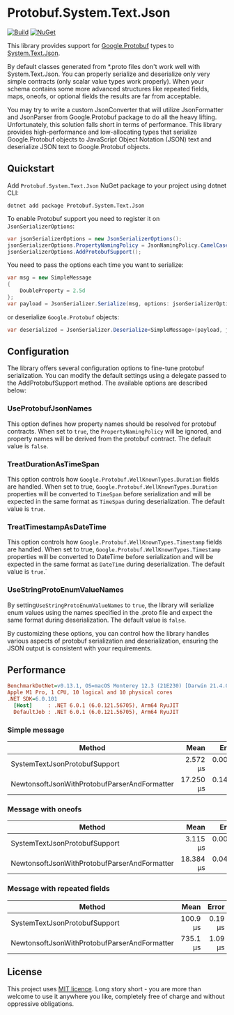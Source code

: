 # Protobuf.System.Text.Json

[![Build](https://github.com/Havret/Protobuf.System.Text.Json/actions/workflows/build.yml/badge.svg)](https://github.com/Havret/Protobuf.System.Text.Json/actions/workflows/build.yml)
[![NuGet](https://img.shields.io/nuget/vpre/Protobuf.System.Text.Json.svg)](https://www.nuget.org/packages/Protobuf.System.Text.Json/)

This library provides support for [Google.Protobuf](https://www.nuget.org/packages/Google.Protobuf) types to [System.Text.Json](https://www.nuget.org/packages/System.Text.Json/).

By default classes generated from *.proto files don't work well with System.Text.Json. You can properly serialize and deserialize only very simple contracts (only scalar value types work properly). When your schema contains some more advanced structures like repeated fields, maps, oneofs, or optional fields the results are far from acceptable. 

You may try to write a custom JsonConverter that will utilize JsonFormatter and JsonParser from Google.Protobuf package to do all the heavy lifting. Unfortunately, this solution falls short in terms of performance. This library provides high-performance and low-allocating types that serialize Google.Protobuf objects to JavaScript Object Notation (JSON) text and deserialize JSON text to Google.Protobuf objects.

## Quickstart

Add `Protobuf.System.Text.Json` NuGet package to your project using dotnet CLI:

```
dotnet add package Protobuf.System.Text.Json
```

To enable Protobuf support you need to register it on `JsonSerializerOptions`:

```csharp
var jsonSerializerOptions = new JsonSerializerOptions();
jsonSerializerOptions.PropertyNamingPolicy = JsonNamingPolicy.CamelCase;
jsonSerializerOptions.AddProtobufSupport();
```

You need to pass the options each time you want to serialize:

```csharp
var msg = new SimpleMessage
{
    DoubleProperty = 2.5d
};
var payload = JsonSerializer.Serialize(msg, options: jsonSerializerOptions);
```

or deserialize `Google.Protobuf` objects:

```csharp
var deserialized = JsonSerializer.Deserialize<SimpleMessage>(payload, jsonSerializerOptions);
```

## Configuration
The library offers several configuration options to fine-tune protobuf serialization. You can modify the default settings using a delegate passed to the AddProtobufSupport method. The available options are described below:

### UseProtobufJsonNames
This option defines how property names should be resolved for protobuf contracts. When set to `true`, the `PropertyNamingPolicy` will be ignored, and property names will be derived from the protobuf contract. The default value is `false`.

### TreatDurationAsTimeSpan
This option controls how `Google.Protobuf.WellKnownTypes.Duration` fields are handled. When set to true, `Google.Protobuf.WellKnownTypes.Duration` properties will be converted to `TimeSpan` before serialization and will be expected in the same format as `TimeSpan` during deserialization. The default value is `true`.

### TreatTimestampAsDateTime
This option controls how `Google.Protobuf.WellKnownTypes.Timestamp` fields are handled. When set to true, `Google.Protobuf.WellKnownTypes.Timestamp` properties will be converted to DateTime before serialization and will be expected in the same format as `DateTime` during deserialization. The default value is `true`.`

### UseStringProtoEnumValueNames
By setting`UseStringProtoEnumValueNames` to `true`, the library will serialize enum values using the names specified in the .proto file and expect the same format during deserialization. The default value is `false`.

By customizing these options, you can control how the library handles various aspects of protobuf serialization and deserialization, ensuring the JSON output is consistent with your requirements.

## Performance

``` ini
BenchmarkDotNet=v0.13.1, OS=macOS Monterey 12.3 (21E230) [Darwin 21.4.0]
Apple M1 Pro, 1 CPU, 10 logical and 10 physical cores
.NET SDK=6.0.101
  [Host]     : .NET 6.0.1 (6.0.121.56705), Arm64 RyuJIT
  DefaultJob : .NET 6.0.1 (6.0.121.56705), Arm64 RyuJIT
```

### Simple message
|                                       Method |      Mean |     Error |    StdDev |
|--------------------------------------------- |----------:|----------:|----------:|
|                SystemTextJsonProtobufSupport |  2.572 μs | 0.0094 μs | 0.0074 μs |
| NewtonsoftJsonWithProtobufParserAndFormatter | 17.250 μs | 0.1492 μs | 0.1395 μs |


### Message with oneofs
|                                       Method |      Mean |     Error |    StdDev |
|--------------------------------------------- |----------:|----------:|----------:|
|                SystemTextJsonProtobufSupport |  3.115 μs | 0.0065 μs | 0.0057 μs |
| NewtonsoftJsonWithProtobufParserAndFormatter | 18.384 μs | 0.0403 μs | 0.0377 μs |


### Message with repeated fields
|                                       Method |     Mean |   Error |  StdDev |
|--------------------------------------------- |---------:|--------:|--------:|
|                SystemTextJsonProtobufSupport | 100.9 μs | 0.19 μs | 0.17 μs |
| NewtonsoftJsonWithProtobufParserAndFormatter | 735.1 μs | 1.09 μs | 1.02 μs |

## License

This project uses [MIT licence](https://github.com/Havret/Protobuf.System.Text.Json/blob/main/LICENSE). Long story short - you are more than welcome to use it anywhere you like, completely free of charge and without oppressive obligations.
